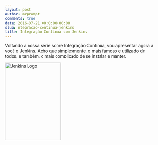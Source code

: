 ```yaml
---
layout: post
author: mrprompt
comments: true
date: 2016-07-21 00:0:00+00:00
slug: ntegracao-continua-jenkins
title: Integração Contínua com Jenkins
---
```

Voltando a nossa série sobre Integração Contínua, vou apresentar agora a você o Jenkins. Acho 
que simplesmente, o mais famoso e utilizado de todos, e também, o mais complicado de se instalar 
e manter.

<img src="{{ site.baseurl }}/upload/ci/jenkins/logo.png" class="img img-responsive pull-right" alt="Jenkins Logo" title="Jenkins" width="185" height="256">

